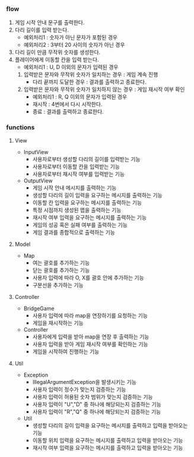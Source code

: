 ### flow

1. 게임 시작 안내 문구를 출력한다.
2. 다리 길이를 입력 받는다.
   - 예외처리1 : 숫자가 아닌 문자가 포함된 경우
   - 예외처리2 : 3부터 20 사이의 숫자가 아닌 경우
3. 다리 길이 만큼 무작위 숫자를 생성한다.
4. 플레이어에게 이동할 칸을 입력 받는다.
    - 예외처리1 : U, D 이외의 문자가 입력된 경우
    1) 입력받은 문자와 무작위 숫자가 일치하는 경우 : 게임 계속 진행
        - 다리 끝까지 도달한 경우 : 결과를 출력하고 종료한다.
    2) 입력받은 문자와 무작위 숫자가 일치하지 않는 경우 : 게임 재시작 여부 확인
        - 예외처리1 : R, Q 이외의 문자가 입력된 경우
        - 재시작 : 4번에서 다시 시작한다.
        - 종료 : 결과를 출력하고 종료한다.

### functions
1. View
    - InputView
      - 사용자로부터 생성할 다리의 길이를 입력받는 기능
      - 사용자로부터 이동할 칸을 입력받는 기능
      - 사용자로부터 재시작 여부를 입력받는 기능
    - OutputView
      - 게임 시작 안내 메시지를 출력하는 기능
      - 생성할 다리의 길이 입력을 요구하는 메시지를 출력하는 기능
      - 이동할 칸 입력을 요구하는 메시지를 출력하는 기능
      - 특정 시점까지 생성된 맵을 출력하는 기능
      - 재시작 여부 입력을 요구하는 메시지를 출력하는 기능
      - 게임의 성공 혹은 실패 여부를 출력하는 기능
      - 게임 결과를 종합적으로 출력하는 기능

2. Model
    - Map
      - 여는 괄호를 추가하는 기능
      - 닫는 괄호를 추가하는 기능
      - 사용자 입력에 따라 O, X를 괄호 안에 추가하는 기능
      - 구분선을 추가하는 기능

3. Controller
    - BridgeGame
      - 사용자 입력에 따라 map을 연장하기를 요청하는 기능
      - 게임을 재시작하는 기능
    - Controller
      - 사용자에게 입력을 받아 map을 연장 후 출력하는 기능
      - 사용자 입력을 받아 게임 재시작 여부를 확인하는 기능
      - 게임을 시작하여 진행하는 기능

4. Util
   - Exception
     - IllegalArgumentException을 발생시키는 기능
     - 사용자 입력이 정수가 맞는지 검증하는 기능
     - 사용자 입력이 허용된 숫자 범위가 맞는지 검증하는 기능
     - 사용자 입력이 "U","D" 중 하나에 해당되는지 검증하는 기능
     - 사용자 입력이 "R","Q" 중 하나에 해당되는지 검증하는 기능
   - Util
     - 생성할 다리의 길이 입력을 요구하는 메시지를 출력하고 입력을 받아오는 기능
     - 이동할 위치 입력을 요구하는 메시지를 출력하고 입력을 받아오는 기능
     - 재시작 여부 입력을 요구하는 메시지를 출력하고 입력을 받아오는 기능